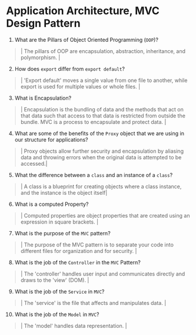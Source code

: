 # Application Architecture, MVC Design Pattern
01. What are the Pillars of Object Oriented Programming (`OOP`)?
  
  > | The pillars of OOP are encapsulation, abstraction, inheritance, and polymorphism. |

02. How does `export` differ from `export default`?
  
  > | 'Export default' moves a single value from one file to another, while export is used for multiple values or whole files. |

03. What is Encapsulation?
  
  > | Encapsulation is the bundling of data and the methods that act on that data such that access to that data is restricted from outside the bundle. MVC is a process to encapsulate and protect data. |

04. What are some of the benefits of the `Proxy` object that we are using in our structure for applications?
  
  > | Proxy objects allow further security and encapsulation by aliasing data and throwing errors when the original data is attempted to be accessed.|

05. What the difference between a `class` and an instance of a `class`?
  
  > | A class is a blueprint for creating objects where a class instance, and the instance is the object itself|

06. What is a computed Property?
  
  > | Computed properties are object properties that are created using an expression in square brackets. |

07. What is the purpose of the `MVC` pattern?
  
  > | The purpose of the MVC pattern is to separate your code into different files for organization and for security. |

08. What is the job of the `Controller` in the `MVC` Pattern?
  
  > | The 'controller' handles user input and communicates directly and draws to the 'view' (DOM). |

09. What is the job of the `Service` in `MVC`?
  
  > | The 'service' is the file that affects and manipulates data. |

10. What is the job of the `Model` in `MVC`?
  
  > | The 'model' handles data representation. |
